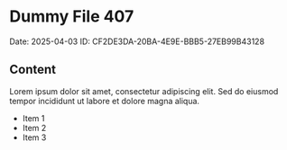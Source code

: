 # Dummy File 407

Date: 2025-04-03
ID: CF2DE3DA-20BA-4E9E-BBB5-27EB99B43128

## Content

Lorem ipsum dolor sit amet, consectetur adipiscing elit.
Sed do eiusmod tempor incididunt ut labore et dolore magna aliqua.

* Item 1
* Item 2
* Item 3

